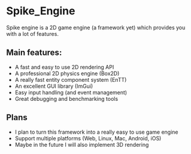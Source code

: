 # Spike_Engine

Spike engine is a 2D game engine (a framework yet) which provides you with a lot of features.

## Main features:
- A fast and easy to use 2D rendering API
- A professional 2D physics engine (Box2D)
- A really fast entity component system (EnTT)
- An excellent GUI library (ImGui)
- Easy input handling (and event management)
- Great debugging and benchmarking tools

## Plans
- I plan to turn this framework into a really easy to use game engine
- Support multiple platforms (Web, Linux, Mac, Android, iOS)
- Maybe in the future I will also implement 3D rendering
